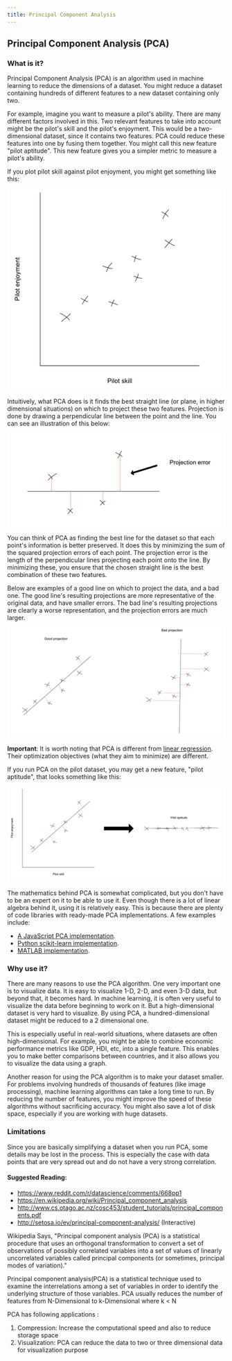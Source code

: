 ```yaml
---
title: Principal Component Analysis
---
```

## Principal Component Analysis (PCA)

### What is it?

Principal Component Analysis (PCA) is an algorithm used in machine learning to reduce the dimensions of a dataset. You might reduce a dataset containing hundreds of different features to a new dataset containing only two.

For example, imagine you want to measure a pilot's ability. There are many different factors involved in this. Two relevant features to take into account might be the pilot's skill and the pilot's enjoyment. This would be a two-dimensional dataset, since it contains two features. PCA could reduce these features into one by fusing them together. You might call this new feature "pilot aptitude". This new feature gives you a simpler metric to measure a pilot's ability.

If you plot pilot skill against pilot enjoyment, you might get something like this:

![Plotting pilot skill versus pilot enjoyment](https://github.com/DHDaniel/guides/blob/master/src/pages/machine-learning/principal-component-analysis/plot-skill-vs-enjoyment.png?raw=true)

Intuitively, what PCA does is it finds the best straight line (or plane, in higher dimensional situations) on which to project these two features. Projection is done by drawing a perpendicular line between the point and the line. You can see an illustration of this below:

![Projection onto line](https://github.com/DHDaniel/guides/blob/master/src/pages/machine-learning/principal-component-analysis/projection.png?raw=true)

You can think of PCA as finding the best line for the dataset so that each point's information is better preserved. It does this by minimizing the sum of the squared projection errors of each point. The projection error is the length of the perpendicular lines projecting each point onto the line. By minimizing these, you ensure that the chosen straight line is the best combination of these two features. 

Below are examples of a good line on which to project the data, and a bad one. The good line's resulting projections are more representative of the original data, and have smaller errors. The bad line's resulting projections are clearly a worse representation, and the projection errors are much larger.

![Good versus bad projection of points](https://github.com/DHDaniel/guides/blob/master/src/pages/machine-learning/principal-component-analysis/good-vs-bad-projection.png?raw=true)

**Important**: It is worth noting that PCA is different from [linear regression](https://en.wikipedia.org/wiki/Linear_regression). Their optimization objectives (what they aim to minimize) are different.

If you run PCA on the pilot dataset, you may get a new feature, "pilot aptitude", that looks something like this:

![Transforming the pilot dataset using PCA](https://github.com/DHDaniel/guides/blob/master/src/pages/machine-learning/principal-component-analysis/PCA-on-dataset.png?raw=true)

The mathematics behind PCA is somewhat complicated, but you don't have to be an expert on it to be able to use it. Even though there is a lot of linear algebra behind it, using it is relatively easy. This is because there are plenty of code libraries with ready-made PCA implementations. A few examples include:
- [A JavaScript PCA implementation](https://github.com/mljs/pca).
- [Python scikit-learn implementation](http://scikit-learn.org/stable/modules/generated/sklearn.decomposition.PCA.html).
- [MATLAB implementation](https://www.mathworks.com/help/stats/pca.html).


### Why use it?

There are many reasons to use the PCA algorithm. One very important one is to visualize data. It is easy to visualize 1-D, 2-D, and even 3-D data, but beyond that, it becomes hard. In machine learning, it is often very useful to visualize the data before beginning to work on it. But a high-dimensional dataset is very hard to visualize. By using PCA, a hundred-dimensional dataset might be reduced to a 2 dimensional one.

This is especially useful in real-world situations, where datasets are often high-dimensional. For example, you might be able to combine economic performance metrics like GDP, HDI, etc, into a single feature. This enables you to make better comparisons between countries, and it also allows you to visualize the data using a graph.

Another reason for using the PCA algorithm is to make your dataset smaller. For problems involving hundreds of thousands of features (like image processing), machine learning algorithms can take a long time to run. By reducing the number of features, you might improve the speed of these algorithms without sacrificing accuracy. You might also save a lot of disk space, especially if you are working with huge datasets.

### Limitations

Since you are basically simplifying a dataset when you run PCA, some details may be lost in the process. This is especially the case with data points that are very spread out and do not have a very strong correlation.


#### Suggested Reading:
<!-- Please add any articles you think might be helpful to read before writing the article -->

- https://www.reddit.com/r/datascience/comments/668pp1
- https://en.wikipedia.org/wiki/Principal_component_analysis
- http://www.cs.otago.ac.nz/cosc453/student_tutorials/principal_components.pdf
- http://setosa.io/ev/principal-component-analysis/ (Interactive)

Wikipedia Says, "Principal component analysis (PCA) is a statistical procedure that uses an orthogonal transformation to convert a set of observations of possibly correlated variables into a set of values of linearly uncorrelated variables called principal components (or sometimes, principal modes of variation)."

Principal component analysis(PCA) is a statistical technique used to examine the interrelations among a set of variables in order to identify the underlying structure of those variables. PCA usually reduces the number of features from N-Dimensional to k-Dimensional where k < N

PCA has following applications :
1) Compression: Increase the computational speed and also to reduce storage space
2) Visualization: PCA can reduce the data to two or three dimensional data for visualization purpose
